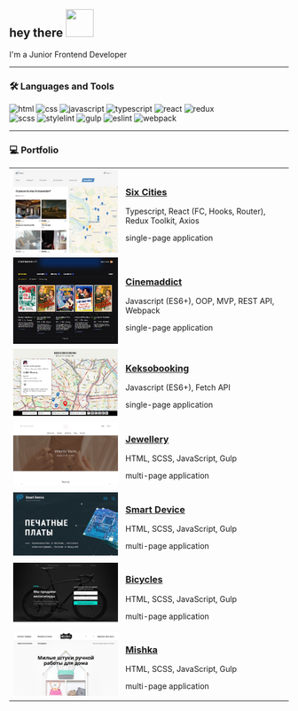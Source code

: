<h2>hey there <img src="https://media.giphy.com/media/hvRJCLFzcasrR4ia7z/giphy.gif" width="50" height="50"></h2>
<p>I'm a Junior Frontend Developer</p>
<hr>

### 🛠 Languages and Tools

![html](https://img.shields.io/badge/-HTML5-E34F26?logo=html5&logoColor=white) ![css](https://img.shields.io/badge/-CSS3-1572B6?logo=css3&logoColor=white) ![javascript](https://img.shields.io/badge/-JavaScript-F7DF1E?logo=javascript&logoColor=white) ![typescript](https://img.shields.io/badge/-TypeScript-3178C6?logo=typescript&logoColor=white) ![react](https://img.shields.io/badge/-React-61DBFB?logo=react&logoColor=white) ![redux](https://img.shields.io/badge/-Redux-764ABC?logo=redux&logoColor=white)<br>
![scss](https://img.shields.io/badge/-scss-CC6699?logo=sass&logoColor=white) ![stylelint](https://img.shields.io/badge/-stylelint-263238?logo=stylelint&logoColor=white) ![gulp](https://img.shields.io/badge/-gulp-CF4647?logo=gulp&logoColor=white) ![eslint](https://img.shields.io/badge/-eslint-764ABC?logo=eslint&logoColor=white) ![webpack](https://img.shields.io/badge/-webpack-1C78C0?logo=webpack&logoColor=white)
<hr>

### 💻 Portfolio

<table>

  <tr>
    <td>
      <a href='https://six-cities-9.vercel.app'>
        <img src='assets/six-cities.jpg' width='300px'>
      </a>
    </td>
    <td max-width='750'>
      <h3><a href='https://github.com/KateMoro/Six-Cities'>Six Cities</a></h3>
      <p>Typescript, React (FC, Hooks, Router), Redux Toolkit, Axios</p>
      <p>single-page application</p>
    </td>
  </tr>

  <tr>
    <td>
      <a href='https://cinemaddict-eta.vercel.app/'>
        <img src='assets/cinemaddict.jpg' width='300px'>
      </a> 
    </td>
    <td>
      <h3><a href='https://github.com/KateMoro/Cinemaddict'>Cinemaddict</a></h3>
      <p>Javascript (ES6+), OOP, MVP, REST API, Webpack</p>
      <p>single-page application</p>
    </td>
  </tr>

  <tr>
    <td>
      <a href='https://keksobooking-pi.vercel.app'>
        <img src='assets/keksobooking.jpg' width='300px'>
      </a> 
    </td>
    <td>
      <h3><a href='https://github.com/KateMoro/Keksobooking'>Keksobooking</a></h3>
      <p>Javascript (ES6+), Fetch API</p>
      <p>single-page application</p>
    </td>
  </tr>

  <tr>
    <td>
      <a href='https://katemoro.github.io/Jewellery'>
        <img src='assets/jewellery.png' width='300px'>
      </a> 
    </td>
    <td>
      <h3><a href='https://github.com/KateMoro/Jewellery'>Jewellery</a></h3>
      <p>HTML, SCSS, JavaScript, Gulp</p>
      <p>multi-page application</p>
    </td>
  </tr>

  <tr>
    <td>
      <a href='https://katemoro.github.io/Smart-Device'>
        <img src='assets/smart-device.jpg' width='300px'>
      </a> 
    </td>
    <td>
      <h3><a href='https://github.com/KateMoro/Smart-Device'>Smart Device</a></h3>
      <p>HTML, SCSS, JavaScript, Gulp</p>
      <p>multi-page application</p>
    </td>
  </tr>

  <tr>
    <td>
      <a href='https://katemoro.github.io/bicycles'>
        <img src='assets/bicycles.png' width='300px'>
      </a> 
    </td>
    <td>
      <h3><a href='https://github.com/KateMoro/bicycles'>Bicycles</a></h3>
      <p>HTML, SCSS, JavaScript, Gulp</p>
      <p>multi-page application</p>
    </td>
  </tr>

  <tr>
    <td>
      <a href='https://katemoro.github.io/Mishka'>
        <img src='assets/mishka.png' width='300px'>
      </a> 
    </td>
    <td>
      <h3><a href='https://github.com/KateMoro/Mishka'>Mishka</a></h3>
      <p>HTML, SCSS, JavaScript, Gulp</p>
      <p>multi-page application</p>
    </td>
  </tr>
</table>

